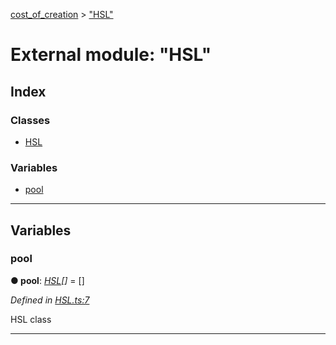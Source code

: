 [cost_of_creation](../README.md) > ["HSL"](../modules/_hsl_.md)



# External module: "HSL"

## Index

### Classes

* [HSL](../classes/_hsl_.hsl.md)


### Variables

* [pool](_hsl_.md#pool)



---
## Variables
<a id="pool"></a>

###  pool

**●  pool**:  *[HSL](../classes/_hsl_.hsl.md)[]*  =  []

*Defined in [HSL.ts:7](https://github.com/codeartisticninja/cost_of_creation/blob/a194b56/src/script/_classes/HSL.ts#L7)*



HSL class




___


